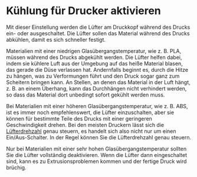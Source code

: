 Kühlung für Drucker aktivieren
====
Mit dieser Einstellung werden die Lüfter am Druckkopf während des Drucks ein- oder ausgeschaltet. Die Lüfter sollen das Material während des Drucks abkühlen, damit es sich schneller festigt.

Materialien mit einer niedrigen Glasübergangstemperatur, wie z. B. PLA, müssen während des Drucks abgekühlt werden. Die Lüfter helfen dabei, indem sie kühlere Luft aus der Umgebung auf das heiße Material blasen, das gerade die Düse verlassen hat. Andernfalls beginnt es, durch die Hitze zu hängen, was zu Verformungen führt und den Druck sogar ganz zum Scheitern bringen kann. An Stellen, an denen das Material in der Luft hängt, z. B. an einem Überhang, kann das Durchhängen nicht verhindert werden, so dass das Material dort unbedingt sofort gekühlt werden muss.

Bei Materialien mit einer höheren Glasübergangstemperatur, wie z. B. ABS, ist es immer noch empfehlenswert, die Lüfter einzuschalten, aber sie können für bestimmte Teile des Drucks mit einer geringeren Geschwindigkeit drehen. Bei den meisten Druckern lässt sich die [Lüfterdrehzahl](cool_fan_speed.md) genau steuern, es handelt sich also nicht nur um einen Ein/Aus-Schalter. In der Regel können Sie die Lüfterdrehzahl genau steuern.

Nur bei Materialien mit einer sehr hohen Glasübergangstemperatur sollten Sie die Lüfter vollständig deaktivieren. Wenn die Lüfter dann eingeschaltet sind, kann es zu Extrusionsproblemen kommen und der fertige Druck wird brüchig.